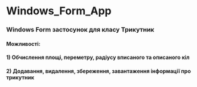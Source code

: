 # Windows_Form_App
### Windows Form застосунок для класу Трикутник
#### Можливості:
#### 1) Обчислення площі, переметру, радіусу вписаного та описаного кіл
#### 2) Додавання, видалення, збереження, завантаження інформації про трикутник
